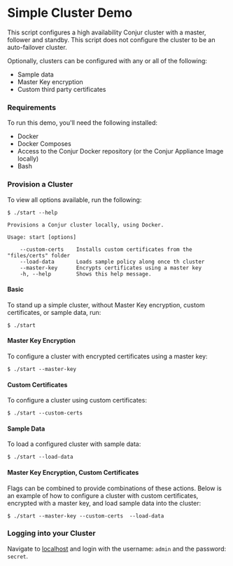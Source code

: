 # Simple Cluster Demo

This script configures a high availability Conjur cluster with a master, follower and standby. This script does not configure the cluster to be an auto-failover cluster. 

Optionally, clusters can be configured with any or all of the following:

- Sample data
- Master Key encryption
- Custom third party certificates


### Requirements

To run this demo, you'll need the following installed:

- Docker
- Docker Composes
- Access to the Conjur Docker repository (or the Conjur Appliance Image locally)
- Bash

### Provision a Cluster

To view all options available, run the following:

```
$ ./start --help

Provisions a Conjur cluster locally, using Docker.

Usage: start [options]

    --custom-certs    Installs custom certificates from the "files/certs" folder
    --load-data       Loads sample policy along once th cluster
    --master-key      Encrypts certificates using a master key
    -h, --help        Shows this help message.

```

#### Basic

To stand up a simple cluster, without Master Key encryption, custom certificates, or sample data, run:
```
$ ./start
```

#### Master Key Encryption
To configure a cluster with encrypted certificates using a master key:

```
$ ./start --master-key
```

#### Custom Certificates
To configure a cluster using custom certificates:

```
$ ./start --custom-certs
```

#### Sample Data
To load a configured cluster with sample data:
```
$ ./start --load-data
```

#### Master Key Encryption, Custom Certificates
Flags can be combined to provide combinations of these actions. Below is an example of how to configure a cluster with custom certificates, encrypted with a master key, and load sample data into the cluster:

```
$ ./start --master-key --custom-certs  --load-data
```

### Logging into your Cluster
Navigate to [localhost](https://localhost) and login with the username: `admin`
and the password: `secret`.
